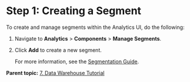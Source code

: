 # Step 1: Creating a Segment

 

To create and manage segments within the Analytics UI, do the following:

1.  Navigate to **Analytics** \> **Components** \> **Manage Segments**.
2.  Click **Add** to create a new segment.

    For more information, see the [Segmentation Guide](http://microsite.omniture.com/t2/help/en_US/analytics/segment/).


**Parent topic:** [7. Data Warehouse Tutorial](c_Create_a_Data_Warehouse_Report_using_the_Partner_API.md)

